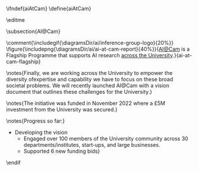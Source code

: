 \ifndef{aiAtCam}
\define{aiAtCam}

\editme

\subsection{AI@Cam}

\comment{\includegif{\diagramsDir/ai/inference-group-logo}{20%}}
\figure{\includepng{\diagramsDir/ai/ai-at-cam-report}{40%}}{[AI@Cam](https://www.cam.ac.uk/system/files/aicam_review_april22.pdf) is a Flagship Programme that supports AI research [across the University](https://www.cam.ac.uk/stories/ai-at-cam).}{ai-at-cam-flagship}

\notes{Finally, we are working across the University to empower the diversity ofexpertise and capability we have to focus on these broad societal problems. We will recently launched AI@Cam with a vision document that outlines these challenges for the University.}

\notes{The initiative was funded in November 2022 where a £5M investment from the University was secured.}

\notes{Progress so far:}
* Developing the vision
  * Engaged over 100 members of the University community across 30 departments/institutes, start-ups, and large businesses.
  * Supported 6 new funding bids}

\endif
